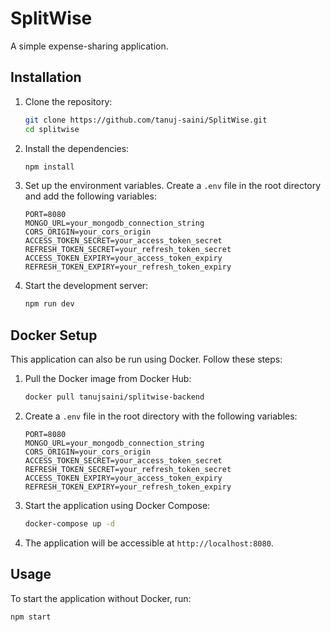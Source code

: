 # SplitWise

A simple expense-sharing application.

## Installation

1. Clone the repository:

    ```sh
    git clone https://github.com/tanuj-saini/SplitWise.git
    cd splitwise
    ```

2. Install the dependencies:

    ```sh
    npm install
    ```

3. Set up the environment variables. Create a `.env` file in the root directory and add the following variables:

    ```env
    PORT=8080
    MONGO_URL=your_mongodb_connection_string
    CORS_ORIGIN=your_cors_origin
    ACCESS_TOKEN_SECRET=your_access_token_secret
    REFRESH_TOKEN_SECRET=your_refresh_token_secret
    ACCESS_TOKEN_EXPIRY=your_access_token_expiry
    REFRESH_TOKEN_EXPIRY=your_refresh_token_expiry
    ```

4. Start the development server:

    ```sh
    npm run dev
    ```

## Docker Setup

This application can also be run using Docker. Follow these steps:

1. Pull the Docker image from Docker Hub:

    ```sh
    docker pull tanujsaini/splitwise-backend
    ```

2. Create a `.env` file in the root directory with the following variables:

    ```env
    PORT=8080
    MONGO_URL=your_mongodb_connection_string
    CORS_ORIGIN=your_cors_origin
    ACCESS_TOKEN_SECRET=your_access_token_secret
    REFRESH_TOKEN_SECRET=your_refresh_token_secret
    ACCESS_TOKEN_EXPIRY=your_access_token_expiry
    REFRESH_TOKEN_EXPIRY=your_refresh_token_expiry
    ```


3. Start the application using Docker Compose:

    ```sh
    docker-compose up -d
    ```

4. The application will be accessible at `http://localhost:8080`.

## Usage

To start the application without Docker, run:

```sh
npm start
